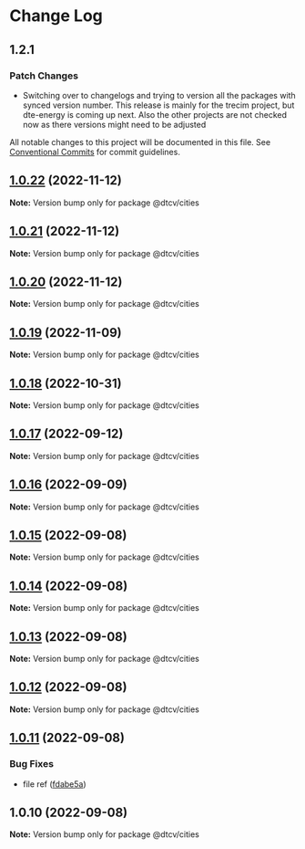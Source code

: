 # Change Log

## 1.2.1

### Patch Changes

- Switching over to changelogs and trying to version all the packages with synced version number. This release is mainly for the trecim project, but dte-energy is coming up next. Also the other projects are not checked now as there versions might need to be adjusted

All notable changes to this project will be documented in this file.
See [Conventional Commits](https://conventionalcommits.org) for commit guidelines.

## [1.0.22](https://github.com/paramountric/digitaltwincityviewer/compare/@dtcv/cities@1.0.21...@dtcv/cities@1.0.22) (2022-11-12)

**Note:** Version bump only for package @dtcv/cities

## [1.0.21](https://github.com/paramountric/digitaltwincityviewer/compare/@dtcv/cities@1.0.20...@dtcv/cities@1.0.21) (2022-11-12)

**Note:** Version bump only for package @dtcv/cities

## [1.0.20](https://github.com/paramountric/digitaltwincityviewer/compare/@dtcv/cities@1.0.19...@dtcv/cities@1.0.20) (2022-11-12)

**Note:** Version bump only for package @dtcv/cities

## [1.0.19](https://github.com/paramountric/digitaltwincityviewer/compare/@dtcv/cities@1.0.18...@dtcv/cities@1.0.19) (2022-11-09)

**Note:** Version bump only for package @dtcv/cities

## [1.0.18](https://github.com/paramountric/digitaltwincityviewer/compare/@dtcv/cities@1.0.17...@dtcv/cities@1.0.18) (2022-10-31)

**Note:** Version bump only for package @dtcv/cities

## [1.0.17](https://github.com/paramountric/digitaltwincityviewer/compare/@dtcv/cities@1.0.16...@dtcv/cities@1.0.17) (2022-09-12)

**Note:** Version bump only for package @dtcv/cities

## [1.0.16](https://github.com/paramountric/digitaltwincityviewer/compare/@dtcv/cities@1.0.15...@dtcv/cities@1.0.16) (2022-09-09)

**Note:** Version bump only for package @dtcv/cities

## [1.0.15](https://github.com/paramountric/digitaltwincityviewer/compare/@dtcv/cities@1.0.14...@dtcv/cities@1.0.15) (2022-09-08)

**Note:** Version bump only for package @dtcv/cities

## [1.0.14](https://github.com/paramountric/digitaltwincityviewer/compare/@dtcv/cities@1.0.13...@dtcv/cities@1.0.14) (2022-09-08)

**Note:** Version bump only for package @dtcv/cities

## [1.0.13](https://github.com/paramountric/digitaltwincityviewer/compare/@dtcv/cities@1.0.12...@dtcv/cities@1.0.13) (2022-09-08)

**Note:** Version bump only for package @dtcv/cities

## [1.0.12](https://github.com/paramountric/digitaltwincityviewer/compare/@dtcv/cities@1.0.11...@dtcv/cities@1.0.12) (2022-09-08)

**Note:** Version bump only for package @dtcv/cities

## [1.0.11](https://github.com/paramountric/digitaltwincityviewer/compare/@dtcv/cities@1.0.10...@dtcv/cities@1.0.11) (2022-09-08)

### Bug Fixes

- file ref ([fdabe5a](https://github.com/paramountric/digitaltwincityviewer/commit/fdabe5a0dceb88fe563d3667424d4ab5ca88a79d))

## 1.0.10 (2022-09-08)

**Note:** Version bump only for package @dtcv/cities

